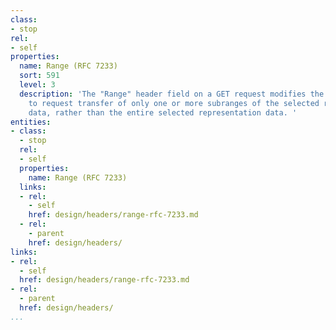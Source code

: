 ```yaml
---
class:
- stop
rel:
- self
properties:
  name: Range (RFC 7233)
  sort: 591
  level: 3
  description: 'The "Range" header field on a GET request modifies the method semantics
    to request transfer of only one or more subranges of the selected representation
    data, rather than the entire selected representation data. '
entities:
- class:
  - stop
  rel:
  - self
  properties:
    name: Range (RFC 7233)
  links:
  - rel:
    - self
    href: design/headers/range-rfc-7233.md
  - rel:
    - parent
    href: design/headers/
links:
- rel:
  - self
  href: design/headers/range-rfc-7233.md
- rel:
  - parent
  href: design/headers/
...
```

